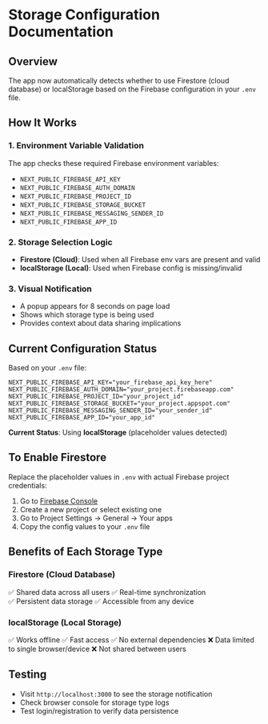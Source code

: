 # Storage Configuration Documentation

## Overview
The app now automatically detects whether to use Firestore (cloud database) or localStorage based on the Firebase configuration in your `.env` file.

## How It Works

### 1. Environment Variable Validation
The app checks these required Firebase environment variables:
- `NEXT_PUBLIC_FIREBASE_API_KEY`
- `NEXT_PUBLIC_FIREBASE_AUTH_DOMAIN`
- `NEXT_PUBLIC_FIREBASE_PROJECT_ID`  
- `NEXT_PUBLIC_FIREBASE_STORAGE_BUCKET`
- `NEXT_PUBLIC_FIREBASE_MESSAGING_SENDER_ID`
- `NEXT_PUBLIC_FIREBASE_APP_ID`

### 2. Storage Selection Logic
- **Firestore (Cloud)**: Used when all Firebase env vars are present and valid
- **localStorage (Local)**: Used when Firebase config is missing/invalid

### 3. Visual Notification
- A popup appears for 8 seconds on page load
- Shows which storage type is being used
- Provides context about data sharing implications

## Current Configuration Status

Based on your `.env` file:
```
NEXT_PUBLIC_FIREBASE_API_KEY="your_firebase_api_key_here"
NEXT_PUBLIC_FIREBASE_AUTH_DOMAIN="your_project.firebaseapp.com"
NEXT_PUBLIC_FIREBASE_PROJECT_ID="your_project_id"
NEXT_PUBLIC_FIREBASE_STORAGE_BUCKET="your_project.appspot.com"
NEXT_PUBLIC_FIREBASE_MESSAGING_SENDER_ID="your_sender_id"
NEXT_PUBLIC_FIREBASE_APP_ID="your_app_id"
```

**Current Status**: Using **localStorage** (placeholder values detected)

## To Enable Firestore
Replace the placeholder values in `.env` with actual Firebase project credentials:

1. Go to [Firebase Console](https://console.firebase.google.com/)
2. Create a new project or select existing one
3. Go to Project Settings → General → Your apps
4. Copy the config values to your `.env` file

## Benefits of Each Storage Type

### Firestore (Cloud Database)
✅ Shared data across all users
✅ Real-time synchronization  
✅ Persistent data storage
✅ Accessible from any device

### localStorage (Local Storage)
✅ Works offline
✅ Fast access
✅ No external dependencies
❌ Data limited to single browser/device
❌ Not shared between users

## Testing
- Visit `http://localhost:3000` to see the storage notification
- Check browser console for storage type logs
- Test login/registration to verify data persistence
